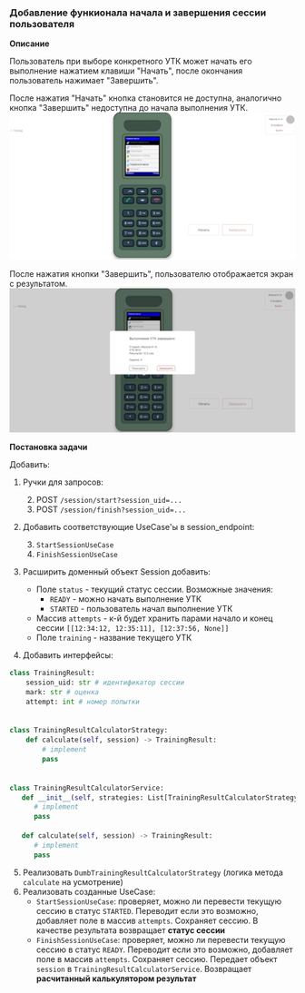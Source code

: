 ### Добавление функионала начала и завершения сессии пользователя

**Описание**

Пользователь при выборе конкретного УТК может начать его выполнение нажатием клавиши "Начать", после окончания пользователь нажимает "Завершить". 

После нажатия "Начать" кнопка становится не доступна, аналогично кнопка "Завершить" недоступна до начала выполнения УТК.
![img.png](img.png)

После нажатия кнопки "Завершить", пользователю отображается экран с результатом.
![img_1.png](img_1.png)

**Постановка задачи**

Добавить:
1. Ручки для запросов:

   2. POST `/session/start?session_uid=...`
   3. POST `/session/finish?session_uid=...`
2. Добавить соответствующие UseCase'ы в session_endpoint:

   3. `StartSessionUseCase`
   4. `FinishSessionUseCase`
   
3. Расширить доменный объект Session добавить:
   - Поле `status` - текущий статус сессии. Возможные значения:
     - `READY` - можно начать выполнение УТК
     - `STARTED` - пользователь начал выполнение УТК
   - Массив `attempts` - к-й будет хранить парами начало и конец сессии `[[12:34:12, 12:35:11], [12:37:56, None]]`
   - Поле `training` - название текущего УТК
4. Добавить интерфейсы:
```python
class TrainingResult:
    session_uid: str # идентификатор сессии
    mark: str # оценка
    attempt: int # номер попытки
    
    
class TrainingResultCalculatorStrategy:
    def calculate(self, session) -> TrainingResult:
        # implement
        pass

    
class TrainingResultCalculatorService:
   def __init__(self, strategies: List[TrainingResultCalculatorStrategy]):
      # implement
      pass
   
   def calculate(self, session) -> TrainingResult:
      # implement
      pass

```
5. Реализовать `DumbTrainingResultCalculatorStrategy` (логика метода `calculate` на усмотрение)
4. Реализовать созданные UseCase:
   - `StartSessionUseCase`: проверяет, можно ли перевести текущую сессию в статус `STARTED`. Переводит если это возможно, добавляет поле в массив `attempts`. Сохраняет сессию. В качестве результата возвращает **статус сессии**
   - `FinishSessionUseCase`: проверяет, можно ли перевести текущую сессию в статус `READY`. Переводит если это возможно, добавляет поле в массив `attempts`. Сохраняет сессию. Передает объект `session` в  `TrainingResultCalculatorService`. Возвращает **расчитанный калькулятором результат**
